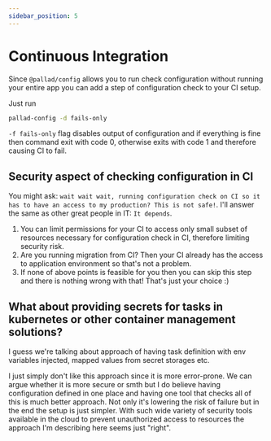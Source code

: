 ```yaml
---
sidebar_position: 5
---
```


# Continuous Integration

Since `@pallad/config` allows you to run check configuration without running your entire app you can add a step of
configuration check to your CI setup.

Just run
```bash
pallad-config -d fails-only
```
`-f fails-only` flag disables output of configuration and if everything is fine then command exit with code 0,
otherwise exits with code 1 and therefore causing CI to fail.

## Security aspect of checking configuration in CI

You might ask: `wait wait wait, running configuration check on CI so it has to have an access to my production? This is not safe!`.
I'll answer the same as other great people in IT: `It depends`.

1) You can limit permissions for your CI to access only small subset of resources necessary for configuration check in CI, therefore limiting security risk.
2) Are you running migration from CI? Then your CI already has the access to application environment so that's not a problem.
3) If none of above points is feasible for you then you can skip this step and there is nothing wrong with that! That's just your choice :)

## What about providing secrets for tasks in kubernetes or other container management solutions?
I guess we're talking about approach of having task definition with env variables injected, mapped values from secret storages etc.

I just simply don't like this approach since it is more error-prone.
We can argue whether it is more secure or smth but I do believe having configuration defined 
in one place and having one tool that checks all of this is much better approach. 
Not only it's lowering the risk of failure but in the end the setup is just simpler.
With such wide variety of security tools available in the cloud to prevent unauthorized access to resources the approach I'm describing here seems just "right".
